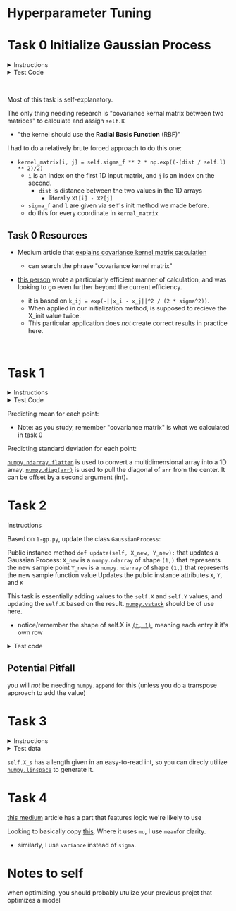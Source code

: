 # Hyperparameter Tuning

# Task 0 Initialize Gaussian Process

<details>
    <summary>Instructions</summary>
    Create the class GaussianProcess that represents a noiseless 1D Gaussian process:

Class constructor: `def __init__(self, X_init, Y_init, l=1, sigma_f=1):`

`X_init` is a numpy.ndarray of shape `(t, 1)` representing the inputs already sampled with the black-box function
`Y_init` is a numpy.ndarray of shape `(t, 1)` representing the outputs of the black-box function for each input in `X_init`
`t` is the number of initial samples
`l` is the length parameter for the kernel
`sigma_f` is the standard deviation given to the output of the black-box function
Sets the public instance attributes `X`, `Y`, `l`, and `sigma_f` corresponding to the respective constructor inputs
Sets the public instance attribute `K`, representing the current covariance kernel matrix for the Gaussian process
Public instance method `def kernel(self, X1, X2):` that calculates the covariance kernel matrix between two matrices:

`X1` is a `numpy.ndarray` of shape `(m, 1)`
`X2` is a `numpy.ndarray` of shape `(n, 1)`
the kernel should use the Radial Basis Function (RBF)
`Returns`: the covariance kernel matrix as a `numpy.ndarray` of shape `(m, n)`
</details>

<details>
    <summary>Test Code</summary>

```

root@alexa-ml2-1:~/hyperparameter_opt# cat 0-main.py
#!/usr/bin/env python3

GP = __import__('0-gp').GaussianProcess
import numpy as np


def f(x):
    """our 'black box' function"""
    return np.sin(5*x) + 2*np.sin(-2*x)

if __name__ == '__main__':
    np.random.seed(0)
    X_init = np.random.uniform(-np.pi, 2*np.pi, (2, 1))
    Y_init = f(X_init)

    gp = GP(X_init, Y_init, l=0.6, sigma_f=2)
    print(gp.X is X_init)
    print(gp.Y is Y_init)
    print(gp.l)
    print(gp.sigma_f)
    print(gp.K.shape, gp.K)
    print(np.allclose(gp.kernel(X_init, X_init), gp.K))
root@alexa-ml2-1:~/hyperparameter_opt# ./0-main.py
True
True
0.6
2
(2, 2) [[4.         0.13150595]
 [0.13150595 4.        ]]
True
root@alexa-ml2-1:~/hyperparameter_opt#

```
</details>

&nbsp;

Most of this task is self-explanatory.

The only thing needing research is "covariance kernal matrix between two matrices" to calculate and assign `self.K`

* "the kernel should use the **Radial Basis Function** (RBF)"

I had to do a relatively brute forced approach to do this one:

* `kernel_matrix[i, j] = self.sigma_f ** 2 * np.exp((-(dist / self.l) ** 2)/2)`
  * `i` is an index on the first 1D input matrix, and `j` is an index on the second.
    * `dist` is distance between the two values in the 1D arrays
      * literally `X1[i] - X2[j]`
  * `sigma_f` and `l` are given via self's init method we made before.
  * do this for every coordinate in `kernal_matrix`

## Task 0 Resources

* Medium article that [explains covariance kernel matrix ca;culation](https://towardsdatascience.com/gaussian-process-models-7ebce1feb83d)
  * can search the phrase "covariance kernel matrix"

* [this person](https://stackoverflow.com/questions/59893922/gaussian-kernel-performance) wrote a particularly efficient manner of calculation, and was looking to go even further beyond the current efficiency.
  * it is based on `k_ij = exp(-||x_i - x_j||^2 / (2 * sigma^2))`.
  * When applied in our initialization method, is supposed to recieve the X_init value twice.
  * This particular application does *not* create correct results in practice here.

&nbsp;


# Task 1

<details>
    <summary>Instructions</summary>
    Based on `0-gp.py`, update the class `GaussianProcess`:

Public instance method `def predict(self, X_s):` that predicts the mean and standard deviation of points in a Gaussian process:
`X_s` is a numpy.ndarray of shape `(s, 1)` containing all of the points whose mean and standard deviation should be calculated
`s` is the number of sample points
`Returns`: `mu`, `sigma`
`mu` is a `numpy.ndarray` of shape `(s,)` containing the mean for each point in `X_s`, respectively
`sigma` is a `numpy.ndarray` of shape `(s,)` containing the variance for each point in `X_s`, respectively
</details>

<details>
    <summary>Test Code</summary>

```
root@alexa-ml2-1:~/hyperparameter_opt# cat 1-main.py
#!/usr/bin/env python3

GP = __import__('1-gp').GaussianProcess
import numpy as np


def f(x):
    """our 'black box' function"""
    return np.sin(5*x) + 2*np.sin(-2*x)

if __name__ == '__main__':
    np.random.seed(0)
    X_init = np.random.uniform(-np.pi, 2*np.pi, (2, 1))
    Y_init = f(X_init)

    gp = GP(X_init, Y_init, l=0.6, sigma_f=2)
    X_s = np.random.uniform(-np.pi, 2*np.pi, (10, 1))
    mu, sig = gp.predict(X_s)
    print(mu.shape, mu)
    print(sig.shape, sig)
root@alexa-ml2-1:~/hyperparameter_opt# ./1-main.py
(10,) [ 0.20148983  0.93469135  0.14512328 -0.99831012  0.21779183 -0.05063668
 -0.00116747  0.03434981 -1.15092063  0.9221554 ]
(10,) [1.90890408 0.01512125 3.91606789 2.42958747 3.81083574 3.99817545
 3.99999903 3.9953012  3.05639472 0.37179608]
root@alexa-ml2-1:~/hyperparameter_opt#

```
</details>

Predicting mean for each point:
* Note: as you study, remember "covariance matrix" is what we calculated in task 0

Predicting standard deviation for each point:

[`numpy.ndarray.flatten`](https://numpy.org/doc/stable/reference/generated/numpy.ndarray.flatten.html) is used to convert a multidimensional array into a 1D array.
[`numpy.diag(arr)`](https://numpy.org/doc/stable/reference/generated/numpy.diag.html) is used to pull the diagonal of `arr` from the center. It can be offset by a second argument (int).

# Task 2

<detials>
    <summary>Instructions</summary>

Based on `1-gp.py`, update the class `GaussianProcess`:

Public instance method `def update(self, X_new, Y_new):` that updates a Gaussian Process:
`X_new` is a `numpy.ndarray` of shape `(1,)` that represents the new sample point
`Y_new` is a `numpy.ndarray` of shape `(1,)` that represents the new sample function value
Updates the public instance attributes `X`, `Y`, and `K`


</detials>

This task is essentially adding values to the `self.X` and `self.Y` values, and updating the `self.K` based on the result. [`numpy.vstack`](https://numpy.org/doc/stable/reference/generated/numpy.vstack.html) should be of use here.
* notice/remember the shape of self.X is [`(t, 1)`](#task-0-initialize-gaussian-process), meaning each entry it it's own row

<details>
    <summary>Test code</summary>

```

root@alexa-ml2-1:~/hyperparameter_opt# cat 2-main.py
#!/usr/bin/env python3

GP = __import__('2-gp').GaussianProcess
import numpy as np


def f(x):
    """our 'black box' function"""
    return np.sin(5*x) + 2*np.sin(-2*x)

if __name__ == '__main__':
    np.random.seed(0)
    X_init = np.random.uniform(-np.pi, 2*np.pi, (2, 1))
    Y_init = f(X_init)

    gp = GP(X_init, Y_init, l=0.6, sigma_f=2)
    X_new = np.random.uniform(-np.pi, 2*np.pi, 1)
    print('X_new:', X_new)
    Y_new = f(X_new)
    print('Y_new:', Y_new)
    gp.update(X_new, Y_new)
    print(gp.X.shape, gp.X)
    print(gp.Y.shape, gp.Y)
    print(gp.K.shape, gp.K)
root@alexa-ml2-1:~/hyperparameter_opt# ./2-main.py
X_new: [2.53931833]
Y_new: [1.99720866]
(3, 1) [[2.03085276]
 [3.59890832]
 [2.53931833]]
(3, 1) [[ 0.92485357]
 [-2.33925576]
 [ 1.99720866]]
(3, 3) [[4.         0.13150595 2.79327536]
 [0.13150595 4.         0.84109203]
 [2.79327536 0.84109203 4.        ]]
root@alexa-ml2-1:~/hyperparameter_opt#

```
</details>

## Potential Pitfall

you will *not* be needing `numpy.append` for this (unless you do a transpose approach to add the value)

# Task 3

<details>
    <summary>Instructions</summary>

Create the class BayesianOptimization that performs Bayesian optimization on a noiseless 1D Gaussian process:

Class constructor `def __init__(self, f, X_init, Y_init, bounds, ac_samples, l=1, sigma_f=1, xsi=0.01, minimize=True):`

* `f` is the black-box function to be optimized

* `X_init` is a `numpy.ndarray` of shape `(t, 1)` representing the inputs already sampled with the black-box function

* `Y_init` is a `numpy.ndarray` of shape `(t, 1)` representing the outputs of the black-box function for each input in `X_init`
t is the number of initial samples

* `bounds` is a tuple of `(min, max)` representing the bounds of the space in which to look for the optimal point

* `ac_samples` is the number of samples that should be analyzed during acquisition

* `l` is the length parameter for the kernel

* `sigma_f` is the standard deviation given to the output of the black-box function

* `xsi` is the exploration-exploitation factor for acquisition

* `minimize` is a `bool` determining whether optimization should be performed for minimization (`True`) or maximization (`False`)

Sets the following public instance attributes:

* `f`: the black-box function

* `gp`: an instance of the class `GaussianProcess`

* `X_s`: a numpy.ndarray of shape `(ac_samples, 1)` containing all acquisition sample points, evenly spaced between `min` and `max`

* `xsi`: the exploration-exploitation factor

* `minimize`: a `bool` for minimization versus maximization

You may use `GP = __import__('2-gp').GaussianProcess`

</details>


<details>
    <summary>Test data</summary>

```

root@alexa-ml2-1:~/hyperparameter_opt# cat 3-main.py 
#!/usr/bin/env python3

GP = __import__('2-gp').GaussianProcess
BO = __import__('3-bayes_opt').BayesianOptimization
import matplotlib.pyplot as plt
import numpy as np


def f(x):
    """our 'black box' function"""
    return np.sin(5*x) + 2*np.sin(-2*x)

if __name__ == '__main__':
    np.random.seed(0)
    X_init = np.random.uniform(-np.pi, 2*np.pi, (2, 1))
    Y_init = f(X_init)

    bo = BO(f, X_init, Y_init, (-np.pi, 2*np.pi), 50, l=2, sigma_f=3, xsi=0.05)
    print(bo.f is f)
    print(type(bo.gp) is GP)
    print(bo.gp.X is X_init)
    print(bo.gp.Y is Y_init)
    print(bo.gp.l)
    print(bo.gp.sigma_f)
    print(bo.X_s.shape, bo.X_s)
    print(bo.xsi)
    print(bo.minimize)
root@alexa-ml2-1:~/hyperparameter_opt# ./3-main.py 
True
True
True
True
2
3
(50, 1) [[-3.14159265]
 [-2.94925025]
 [-2.75690784]
 [-2.56456543]
 [-2.37222302]
 [-2.17988062]
 [-1.98753821]
 [-1.7951958 ]
 [-1.60285339]
 [-1.41051099]
 [-1.21816858]
 [-1.02582617]
 [-0.83348377]
 [-0.64114136]
 [-0.44879895]
 [-0.25645654]
 [-0.06411414]
 [ 0.12822827]
 [ 0.32057068]
 [ 0.51291309]
 [ 0.70525549]
 [ 0.8975979 ]
 [ 1.08994031]
 [ 1.28228272]
 [ 1.47462512]
 [ 1.66696753]
 [ 1.85930994]
 [ 2.05165235]
 [ 2.24399475]
 [ 2.43633716]
 [ 2.62867957]
 [ 2.82102197]
 [ 3.01336438]
 [ 3.20570679]
 [ 3.3980492 ]
 [ 3.5903916 ]
 [ 3.78273401]
 [ 3.97507642]
 [ 4.16741883]
 [ 4.35976123]
 [ 4.55210364]
 [ 4.74444605]
 [ 4.93678846]
 [ 5.12913086]
 [ 5.32147327]
 [ 5.51381568]
 [ 5.70615809]
 [ 5.89850049]
 [ 6.0908429 ]
 [ 6.28318531]]
0.05
True
root@alexa-ml2-1:~/hyperparameter_opt#


```

</details>

`self.X_s` has a length given in an easy-to-read int, so you can direcly utilize [`numpy.linspace`](https://numpy.org/doc/stable/reference/generated/numpy.linspace.html) to generate it.

# Task 4

[this medium](https://medium.com/@okanyenigun/step-by-step-guide-to-bayesian-optimization-a-python-based-approach-3558985c6818) article has a part that features logic we're likely to use

Looking to basically copy [this](https://krasserm.github.io/2018/03/21/bayesian-optimization/). Where it uses `mu`, I use `mean`for clarity.
* similarly, I use `variance` instead of `sigma`.

# Notes to self

when optimizing, you should probably utulize your previous projet that optimizes a model